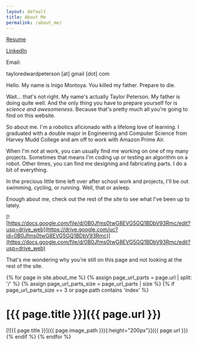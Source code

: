 ```yaml
---
layout: default
title: About Me
permalink: /about_me/
---
```


[Resume](https://drive.google.com/file/d/0B0Jfms0twG8EX0ZBQVJpVWJVVWM/view?usp=sharing)

[LinkedIn](http://www.linkedin.com/pub/taylor-peterson/80/b19/aa8/)

Email:

tayloredwardpeterson [at] gmail [dot] com

Hello. My name is Inigo Montoya. You killed my father. Prepare to die.

Wait... that's not right. My name's actually Taylor Peterson. My father is
doing quite well. And the only thing you have to prepare yourself for is
_science and awesomeness_. Because that's pretty much all you're going to find
on this website.

So about me. I'm a robotics aficionado with a lifelong love of learning. I
graduated with a double major in Engineering and Computer Science from Harvey
Mudd College and am off to work with Amazon Prime Air.

When I'm not at work, you can usually find me working on one of my many
projects. Sometimes that means I'm coding up or testing an algorithm on a
robot. Other times, you can find me designing and fabricating parts. I do a bit
of everything.

In the precious little time left over after school work and projects, I'll be
out swimming, cycling, or running. Well, that or asleep.

Enough about me, check out the rest of the site to see what I've been up to
lately.

[![https://docs.google.com/file/d/0B0Jfms0twG8EVG5GQ1BDbV93Rmc/edit?usp=drive_web](https://drive.google.com/uc?id=0B0Jfms0twG8EVG5GQ1BDbV93Rmc)](https://docs.google.com/file/d/0B0Jfms0twG8EVG5GQ1BDbV93Rmc/edit?usp=drive_web)

That's me wondering why you're still on this page and not looking at the rest
of the site.


{% for page in site.about_me %}
    {% assign page_url_parts = page.url | split: '/' %}
    {% assign page_url_parts_size = page_url_parts | size %}
    {% if page_url_parts_size == 3 or page.path contains 'index' %}
# [{{ page.title }}]({{ page.url }})
[![{{ page.title }}]({{ page.image_path }}){:height="200px"}]({{ page.url }})
    {% endif %}
{% endfor %}
